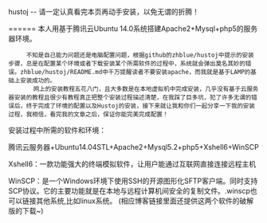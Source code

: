 hustoj -- 请一定认真看完本页再动手安装，以免无谓的折腾！

======
本人用基于腾讯云Ubuntu 14.0系统搭建Apache2+Mysql+php5的服务器环境。

         不知是自己能力问题还是电脑配置问题，根据github的zhblue/hustoj中提示的安装步骤，总是在配置某个环境或者下载安装某个所需软件的过程中，系统就会弹出莫名其妙的错误。zhblue/hustoj/README.md中千万提醒读者不要安装apache，而我就是基于LAMP的基础上安装成功的。
           网上的安装教程五花八门，且大多数是在本地虚拟机中完成安装，几乎没有基于云服务器安装的教程且很少有教程真正把整个安装过程描述清楚，在我踩了巨多坑，犯了许多无谓的错误后，终于完成了环境的配置以及Hustoj的安装，接下来就让我和你们一起分享一下我的安装过程，我相信，看完我的文章之后，保证你能完美完成配置！

安装过程中所需的软件和环境：

腾讯云服务器+Ubuntu14.04STL+Apache2+Mysql5.2+php5+Xshell6+WinSCP

Xshell6：一款功能强大的终端模拟软件，让用户能通过互联网直接连接远程主机

WinSCP：是一个Windows环境下使用SSH的开源图形化SFTP客户端。同时支持SCP协议。它的主要功能就是在本地与远程计算机间安全的复制文件。.winscp也可以链接其他系统,比如linux系统。
(相应博客链接里面还提供这两个软件的破解版的下载~)
